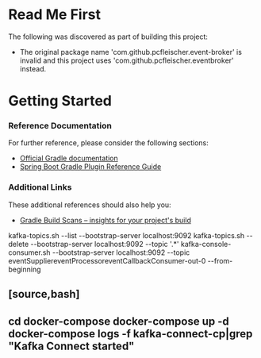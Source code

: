 # Read Me First
The following was discovered as part of building this project:

* The original package name 'com.github.pcfleischer.event-broker' is invalid and this project uses 'com.github.pcfleischer.eventbroker' instead.

# Getting Started

### Reference Documentation
For further reference, please consider the following sections:

* [Official Gradle documentation](https://docs.gradle.org)
* [Spring Boot Gradle Plugin Reference Guide](https://docs.spring.io/spring-boot/docs/2.2.4.RELEASE/gradle-plugin/reference/html/)

### Additional Links
These additional references should also help you:

* [Gradle Build Scans – insights for your project's build](https://scans.gradle.com#gradle)

kafka-topics.sh --list --bootstrap-server localhost:9092
kafka-topics.sh --delete --bootstrap-server localhost:9092 --topic '.*'
kafka-console-consumer.sh --bootstrap-server localhost:9092 --topic eventSuppliereventProcessoreventCallbackConsumer-out-0 --from-beginning


[source,bash]
----
cd docker-compose
docker-compose up -d
docker-compose logs -f kafka-connect-cp|grep "Kafka Connect started"
----
